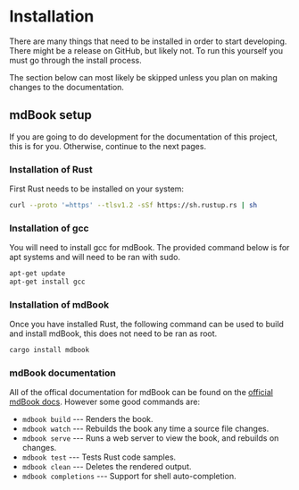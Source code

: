 # Installation

There are many things that need to be installed in order to start developing.
There might be a release on GitHub, but likely not. 
To run this yourself you must go through the install process.

The section below can most likely be skipped unless you plan on making changes to the documentation.

## mdBook setup

If you are going to do development for the documentation of this project, this is for you. Otherwise, continue to the next pages.

### Installation of Rust
First Rust needs to be installed on your system:

```sh
curl --proto '=https' --tlsv1.2 -sSf https://sh.rustup.rs | sh
```

### Installation of gcc
You will need to install gcc for mdBook. The provided command below is for apt systems and will need to be ran with sudo.

```sh
apt-get update
apt-get install gcc
```

### Installation of mdBook
Once you have installed Rust, the following command can be used to build and install mdBook, this does not need to be ran as root.

```sh
cargo install mdbook
```

### mdBook documentation

All of the offical documentation for mdBook can be found on the [official mdBook docs](https://rust-lang.github.io/mdBook/).
However some good commands are:

- `mdbook build` --- Renders the book.
- `mdbook watch` --- Rebuilds the book any time a source file changes.
- `mdbook serve` --- Runs a web server to view the book, and rebuilds on changes.
- `mdbook test` --- Tests Rust code samples.
- `mdbook clean` --- Deletes the rendered output.
- `mdbook completions` --- Support for shell auto-completion.
